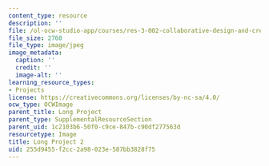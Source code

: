 ```yaml
---
content_type: resource
description: ''
file: /ol-ocw-studio-app/courses/res-3-002-collaborative-design-and-creative-expression-with-arduino-microcontrollers-january-iap-2017/255d9455f2cc2a98023e587bb3828f75_LP2.jpg
file_size: 2760
file_type: image/jpeg
image_metadata:
  caption: ''
  credit: ''
  image-alt: ''
learning_resource_types:
- Projects
license: https://creativecommons.org/licenses/by-nc-sa/4.0/
ocw_type: OCWImage
parent_title: Long Project
parent_type: SupplementalResourceSection
parent_uid: 1c2103b6-50f0-c9ce-847b-c90df277563d
resourcetype: Image
title: Long Project 2
uid: 255d9455-f2cc-2a98-023e-587bb3828f75
---
```


